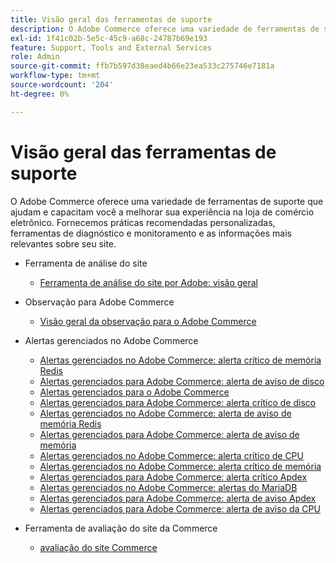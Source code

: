 ```yaml
---
title: Visão geral das ferramentas de suporte
description: O Adobe Commerce oferece uma variedade de ferramentas de suporte que ajudam e capacitam você a melhorar sua experiência na loja de comércio eletrônico. Fornecemos práticas recomendadas personalizadas, ferramentas de diagnóstico e monitoramento e as informações mais relevantes sobre seu site.
exl-id: 1f41c02b-5e5c-45c9-a68c-24787b69e193
feature: Support, Tools and External Services
role: Admin
source-git-commit: ffb7b597d38eaed4b66e23ea533c275746e7181a
workflow-type: tm+mt
source-wordcount: '204'
ht-degree: 0%

---
```


# Visão geral das ferramentas de suporte

O Adobe Commerce oferece uma variedade de ferramentas de suporte que ajudam e capacitam você a melhorar sua experiência na loja de comércio eletrônico. Fornecemos práticas recomendadas personalizadas, ferramentas de diagnóstico e monitoramento e as informações mais relevantes sobre seu site.

* Ferramenta de análise do site

   * [Ferramenta de análise do site por Adobe: visão geral](/help/support-tools/site-wide-analysis-tool/swat-tool-overview.md)

* Observação para Adobe Commerce

   * [Visão geral da observação para o Adobe Commerce](https://experienceleague.adobe.com/en/docs/commerce-operations/tools/observation-for-adobe-commerce/intro)

* Alertas gerenciados no Adobe Commerce
   * [Alertas gerenciados no Adobe Commerce: alerta crítico de memória Redis](/help/support-tools/managed-alerts-for-adobe-commerce/managed-alerts-on-magento-commerce-redis-memory-critical-alert.md)
   * [Alertas gerenciados para Adobe Commerce: alerta de aviso de disco](/help/support-tools/managed-alerts-for-adobe-commerce/managed-alerts-for-magento-commerce-disk-warning-alert.md)
   * [Alertas gerenciados para o Adobe Commerce](/help/support-tools/managed-alerts-for-adobe-commerce/managed-alerts-for-magento-commerce.md)
   * [Alertas gerenciados para Adobe Commerce: alerta crítico de disco](/help/support-tools/managed-alerts-for-adobe-commerce/managed-alerts-for-magento-commerce-disk-critical-alert.md)
   * [Alertas gerenciados no Adobe Commerce: alerta de aviso de memória Redis](/help/support-tools/managed-alerts-for-adobe-commerce/managed-alerts-on-magento-commerce-redis-memory-warning-alert.md)
   * [Alertas gerenciados para Adobe Commerce: alerta de aviso de memória](/help/support-tools/managed-alerts-for-adobe-commerce/managed-alerts-for-magento-commerce-memory-warning-alert.md)
   * [Alertas gerenciados no Adobe Commerce: alerta crítico de CPU](/help/support-tools/managed-alerts-for-adobe-commerce/managed-alerts-on-magento-commerce-cpu-critical-alert.md)
   * [Alertas gerenciados no Adobe Commerce: alerta crítico de memória](/help/support-tools/managed-alerts-for-adobe-commerce/managed-alerts-on-magento-commerce-memory-critical-alert.md)
   * [Alertas gerenciados para Adobe Commerce: alerta crítico Apdex](/help/support-tools/managed-alerts-for-adobe-commerce/managed-alerts-for-magento-commerce-apdex-critical-alert.md)
   * [Alertas gerenciados no Adobe Commerce: alertas do MariaDB](/help/support-tools/managed-alerts-for-adobe-commerce/managed-alerts-on-magento-commerce-mariadb-alerts.md)
   * [Alertas gerenciados para Adobe Commerce: alerta de aviso Apdex](/help/support-tools/managed-alerts-for-adobe-commerce/managed-alerts-for-magento-commerce-apdex-warning-alert.md)
   * [Alertas gerenciados para Adobe Commerce: alerta de aviso da CPU](/help/support-tools/managed-alerts-for-adobe-commerce/managed-alerts-for-magento-commerce-cpu-warning-alert.md)
* Ferramenta de avaliação do site da Commerce
   * [avaliação do site Commerce](https://experienceleague.adobe.com/tools/commerce-site-assessment/index.html)
